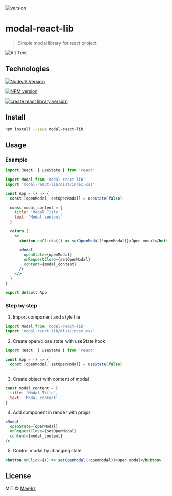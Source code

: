 ![version](https://svgshare.com/i/urR.svg)

# modal-react-lib

> Simple modal library for react project

![Alt Text](https://media.giphy.com/media/v1.Y2lkPTc5MGI3NjExcmM4MnIxMDhlbnpxOGY4NHFqNzNxcG15djhidm1zc3N4bmN2eTF5ZyZlcD12MV9pbnRlcm5hbF9naWZfYnlfaWQmY3Q9Zw/ODa9hWploUfbLABL7Q/giphy.gif)

## Technologies

[![NodeJS Version](https://svgshare.com/i/uqR.svg)](https://nodejs.org/en)

[![NPM version](https://svgshare.com/i/uqm.svg)](https://www.npmjs.com/)

[![create react library version](https://svgshare.com/i/urz.svg)](https://github.com/transitive-bullshit/create-react-library)

## Install

```bash
npm install --save modal-react-lib
```

## Usage

### Example

```jsx
import React, { useState } from 'react'

import Modal from 'modal-react-lib'
import 'modal-react-lib/dist/index.css'

const App = () => {
  const [openModal, setOpenModal] = useState(false)

  const modal_content = {
    title: 'Modal Title',
    text: 'Modal content'
  }

  return (
    <>
      <button onClick={() => setOpenModal(!openModal)}>Open modal</button>

      <Modal
        openState={openModal}
        onRequestClose={setOpenModal}
        content={modal_content}
      />
    </>
  )
}

export default App
```

### Step by step

1. Import component and style file

```jsx
import Modal from 'modal-react-lib'
import 'modal-react-lib/dist/index.css'
```

2. Create open/close state with useState hook

```jsx
import React, { useState } from 'react'

const App = () => {
  const [openModal, setOpenModal] = useState(false)
  ...
```

3. Create object with content of modal

```jsx
const modal_content = {
  title: 'Modal Title',
  text: 'Modal content'
}
```

4. Add component in render with props

```jsx
<Modal
  openState={openModal}
  onRequestClose={setOpenModal}
  content={modal_content}
/>
```

5. Control modal by changing state

```jsx
<button onClick={() => setOpenModal(!openModal)}>Open modal</button>
```

## License

MIT © [MaeRiz](https://github.com/MaeRiz)
